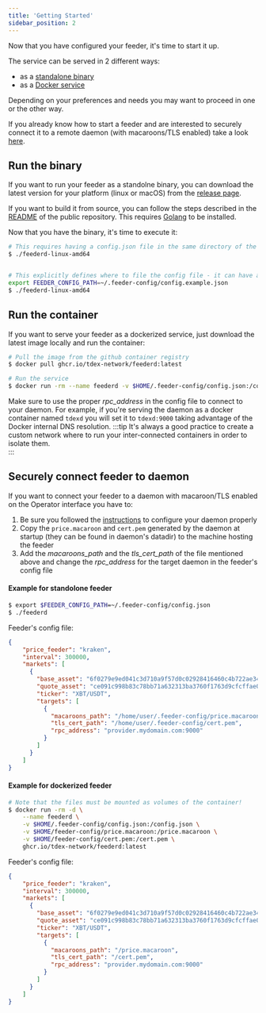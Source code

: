 ```yaml
---
title: 'Getting Started'
sidebar_position: 2
---
```


Now that you have configured your feeder, it's time to start it up.

The service can be served in 2 different ways:

- as a [standalone binary](#run-the-binary)
- as a [Docker service](#run-the-container)

Depending on your preferences and needs you may want to proceed in one or the other way.

If you already know how to start a feeder and are interested to securely connect it to a remote daemon (with macaroons/TLS enabled) take a look [here](#securely-connect-feeder-to-daemon).

## Run the binary

If you want to run your feeder as a standolne binary, you can download the latest version for your platform (linux or macOS) from the [release page](https://github.com/tdex-network/tdex-feeder/releases).

If you want to build it from source, you can follow the steps described in the [README](https://github.com/tdex-network/tdex-feeder#build-it-yourself) of the public repository. This requires [Golang](https://golang.org/doc/install) to be installed.

Now that you have the binary, it's time to execute it:

```sh
# This requires having a config.json file in the same directory of the binary
$ ./feederd-linux-amd64


# This explicitly defines where to file the config file - it can have a different name!
export FEEDER_CONFIG_PATH=~/.feeder-config/config.example.json
$ ./feederd-linux-amd64
```

## Run the container

If you want to serve your feeder as a dockerized service, just download the latest image locally and run the container:

```sh
# Pull the image from the github container registry
$ docker pull ghcr.io/tdex-network/feederd:latest

# Run the service
$ docker run -rm --name feederd -v $HOME/.feeder-config/config.json:/config.json --network <network_with_tdexd_running> -d ghcr.io/tdex-network/feederd:latest
```

Make sure to use the proper *rpc_address* in the config file to connect to your daemon. For example, if you're serving the daemon as a docker container named `tdexd` you will set it to `tdexd:9000` taking advantage of the Docker internal DNS resolution. 
:::tip
It's always a good practice to create a custom network where to run your inter-connected containers in order to isolate them.  
:::

## Securely connect feeder to daemon

If you want to connect your feeder to a daemon with macaroon/TLS enabled on the Operator interface you have to:

1. Be sure you followed the [instructions](../daemon/getting_started/run_remote.md) to configure your daemon properly
2. Copy the `price.macaroon` and `cert.pem` generated by the daemon at startup (they can be found in daemon's datadir) to the machine hosting the feeder
3. Add the *macaroons_path* and the *tls_cert_path* of the file mentioned above and change the *rpc_address* for the target daemon in the feeder's config file

#### Example for standolone feeder

```sh
$ export $FEEDER_CONFIG_PATH=~/.feeder-config/config.json
$ ./feederd
```

Feeder's config file:

```json
{
    "price_feeder": "kraken",
    "interval": 300000,
    "markets": [
      {
        "base_asset": "6f0279e9ed041c3d710a9f57d0c02928416460c4b722ae3457a11eec381c526d",
        "quote_asset": "ce091c998b83c78bb71a632313ba3760f1763d9cfcffae02258ffa9865a37bd2",
        "ticker": "XBT/USDT",
        "targets": [
          {
            "macaroons_path": "/home/user/.feeder-config/price.macaroon",
            "tls_cert_path": "/home/user/.feeder-config/cert.pem",
            "rpc_address": "provider.mydomain.com:9000"
          }
        ]
      }
    ]
}
```

#### Example for dockerized feeder

```sh
# Note that the files must be mounted as volumes of the container!
$ docker run -rm -d \
    --name feederd \
    -v $HOME/.feeder-config/config.json:/config.json \
    -v $HOME/feeder-config/price.macaroon:/price.macaroon \
    -v $HOME/feeder-config/cert.pem:/cert.pem \
    ghcr.io/tdex-network/feederd:latest
```

Feeder's config file:

```json
{
    "price_feeder": "kraken",
    "interval": 300000,
    "markets": [
      {
        "base_asset": "6f0279e9ed041c3d710a9f57d0c02928416460c4b722ae3457a11eec381c526d",
        "quote_asset": "ce091c998b83c78bb71a632313ba3760f1763d9cfcffae02258ffa9865a37bd2",
        "ticker": "XBT/USDT",
        "targets": [
          {
            "macaroons_path": "/price.macaroon",
            "tls_cert_path": "/cert.pem",
            "rpc_address": "provider.mydomain.com:9000"
          }
        ]
      }
    ]
}
```